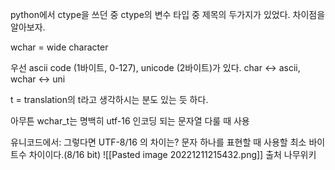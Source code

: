 python에서 ctype을 쓰던 중 ctype의 변수 타입 중 제목의 두가지가 있었다. 차이점을 알아보자.

wchar = wide character

우선 ascii code (1바이트, 0-127), unicode (2바이트)가 있다.
char <-> ascii, wchar <-> uni

t = translation의 t라고 생각하시는 분도 있는 듯 하다.

아무튼 wchar_t는 명백히 utf-16 인코딩 되는 문자열 다룰 때 사용

유니코드에서:
그렇다면 UTF-8/16 의 차이는? 문자 하나를 표현할 때 사용할 최소 바이트수 차이이다.(8/16 bit) 
![[Pasted image 20221211215432.png]]
출처 나무위키